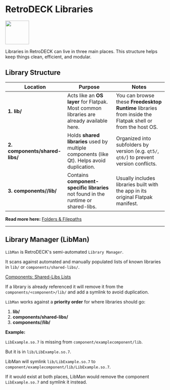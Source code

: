 # RetroDECK Libraries


<img src="../../../wiki_icons/pixelitos/folder-red-activities.png" width="75">

Libraries in RetroDECK can live in three main places. This structure helps keep things clean, efficient, and modular.

## Library Structure

| Location                        | Purpose                                                                                          | Notes                                                                                          |
|--------------------------------|--------------------------------------------------------------------------------------------------|------------------------------------------------------------------------------------------------|
| **1. lib/** | Acts like an **OS layer** for Flatpak. Most common libraries are already available here.         | You can browse these **Freedesktop Runtime** libraries from inside the Flatpak shell or from the host OS.                       |
| **2. components/shared-libs/**     | Holds **shared libraries** used by multiple components (like Qt). Helps avoid duplication.        | Organized into subfolders by version (e.g. `qt5/`, `qt6/`) to prevent version conflicts.       |
| **3. components/<component>/lib/**   | Contains **component-specific libraries** not found in the runtime or shared-libs.               | Usually includes libraries built with the app in its original Flatpak manifest.                |

**Read more here:** [Folders & Filepaths](../general/folders-filepaths.md)

---

## Library Manager (LibMan) 

`LibMan` is RetroDECK's semi-automated `Library Manager`.

It scans against automated and manually populated lists of known libraries in `lib/` or `components/shared-libs/`. 

[Components: Shared-Libs Lists](https://github.com/RetroDECK/components/tree/cooker/shared-libs)

If a library is already referenced it will remove it from the `components/<component>/lib/` and add a symlink to avoid duplication.

`LibMan` works against a **priority order** for where libraries should go:

1. **lib/** 
2. **components/shared-libs/**
3. **components/<component>/lib/**

**Example:** 

`LibExample.so.7` is missing from `component/examplecomponent/lib`.

But it is in `lib/LibExample.so.7`.

LibMan will symlink `lib/LibExample.so.7` to `component/examplecomponent/lib/LibExample.so.7`.

If it would exist at both places, LibMan would remove the component `LibExample.so.7` and symlink it instead.

